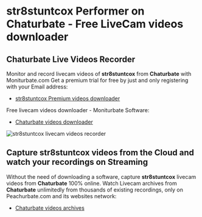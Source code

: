 # str8stuntcox Performer on Chaturbate - Free LiveCam videos downloader

## Chaturbate Live Videos Recorder

Monitor and record livecam videos of **str8stuntcox** from **Chaturbate** with Moniturbate.com
Get a premium trial for free by just and only registering with your Email address:
* [str8stuntcox Premium videos downloader](https://moniturbate.com/request-demo-licence-key.html)

Free livecam videos downloader - Moniturbate Software:
* [Chaturbate videos downloader](https://moniturbate.com/moniturbate-download-software.html)

![str8stuntcox livecam videos recorder](https://peachurnet.com/templates/moniturbate-software.png)


## Capture str8stuntcox videos from the Cloud and watch your recordings on Streaming

Without the need of downloading a software, capture **str8stuntcox** livecam videos from **Chaturbate** 100% online.
Watch Livecam archives from **Chaturbate** unlimitedly from thousands of existing recordings, only on Peachurbate.com and its websites network:
* [Chaturbate videos archives](https://peachurnet.com/)